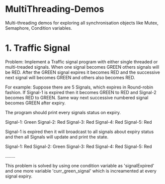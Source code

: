 # MultiThreading-Demos
Multi-threading demos for exploring all synchronisation objects like Mutex, Semaphore, Condition variables.

# 1. Traffic Signal
   Problem: Implement a Traffic signal program with either single threaded or multi-treaded signals. When one signal becomes GREEN others signals will be RED. After the GREEN signal expires it becomes RED and the successive next signal will becomes GREEN and others also becomes RED.

For example: Suppose there are 5 Signals, which expires in Round-robin fashion. If Signal-1 is expired then it becomes GREEN to RED and Signal-2 becomes RED to GREEN. Same way next successive numbered signal becomes GREEN after expiry.
   
The program should print every signals status on expiry.

Signal-1: Green
Signal-2: Red
Signal-3: Red
Signal-4: Red
Signal-5: Red

Signal-1 is expired then it will broadcast to all signals about expiry status and then all Signals will update and print the state.

Signal-1: Red
Signal-2: Green
Signal-3: Red
Signal-4: Red
Signal-5: Red

........

This problem is solved by using one condition variable as 'signalExpired' and one more variable 'curr_green_signal' which is increamented at every signal expiry.
